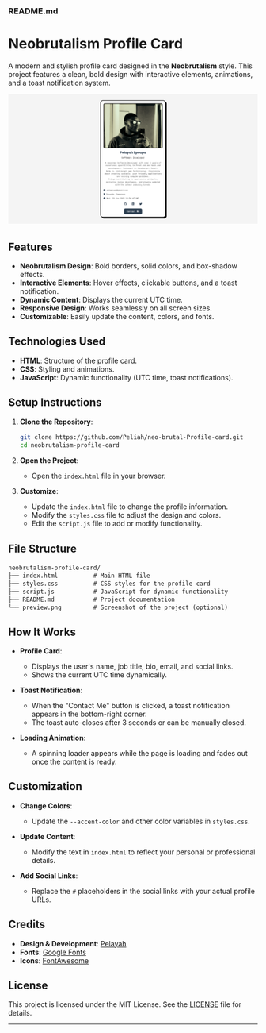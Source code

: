### README.md


# Neobrutalism Profile Card

A modern and stylish profile card designed in the **Neobrutalism** style. This project features a clean, bold design with interactive elements, animations, and a toast notification system.

![Preview](preview.png) <!-- Add a screenshot of your project here -->

## Features

- **Neobrutalism Design**: Bold borders, solid colors, and box-shadow effects.
- **Interactive Elements**: Hover effects, clickable buttons, and a toast notification.
- **Dynamic Content**: Displays the current UTC time.
- **Responsive Design**: Works seamlessly on all screen sizes.
- **Customizable**: Easily update the content, colors, and fonts.

## Technologies Used

- **HTML**: Structure of the profile card.
- **CSS**: Styling and animations.
- **JavaScript**: Dynamic functionality (UTC time, toast notifications).

## Setup Instructions

1. **Clone the Repository**:
   ```bash
   git clone https://github.com/Peliah/neo-brutal-Profile-card.git
   cd neobrutalism-profile-card
   ```

2. **Open the Project**:
   - Open the `index.html` file in your browser.

3. **Customize**:
   - Update the `index.html` file to change the profile information.
   - Modify the `styles.css` file to adjust the design and colors.
   - Edit the `script.js` file to add or modify functionality.

## File Structure

```
neobrutalism-profile-card/
├── index.html          # Main HTML file
├── styles.css          # CSS styles for the profile card
├── script.js           # JavaScript for dynamic functionality
├── README.md           # Project documentation
└── preview.png         # Screenshot of the project (optional)
```

## How It Works

- **Profile Card**:
  - Displays the user's name, job title, bio, email, and social links.
  - Shows the current UTC time dynamically.

- **Toast Notification**:
  - When the "Contact Me" button is clicked, a toast notification appears in the bottom-right corner.
  - The toast auto-closes after 3 seconds or can be manually closed.

- **Loading Animation**:
  - A spinning loader appears while the page is loading and fades out once the content is ready.

## Customization

- **Change Colors**:
  - Update the `--accent-color` and other color variables in `styles.css`.

- **Update Content**:
  - Modify the text in `index.html` to reflect your personal or professional details.

- **Add Social Links**:
  - Replace the `#` placeholders in the social links with your actual profile URLs.

## Credits

- **Design & Development**: [Pelayah](https://github.com/Peliah)
- **Fonts**: [Google Fonts](https://fonts.google.com/)
- **Icons**: [FontAwesome](https://fontawesome.com/)

## License

This project is licensed under the MIT License. See the [LICENSE](LICENSE) file for details.

---